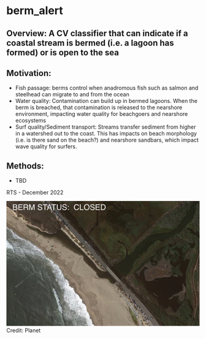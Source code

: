 # berm_alert

## Overview: A CV classifier that can indicate if a coastal stream is bermed (i.e. a lagoon has formed) or is open to the sea

## Motivation:
- Fish passage: berms control when anadromous fish such as salmon and steelhead can migrate to and from the ocean
- Water quality: Contamination can build up in bermed lagoons. When the berm is breached, that contamination is released to the nearshore environment, impacting water quality for beachgoers and nearshore ecosystems
- Surf quality/Sediment transport: Streams transfer sediment from higher in a watershed out to the coast. This has impacts on beach morphology (i.e. is there sand on the beach?) and nearshore sandbars, which impact wave quality for surfers.

## Methods:
- TBD

RTS - December 2022

![](data/cover_photo.png)
Credit: Planet